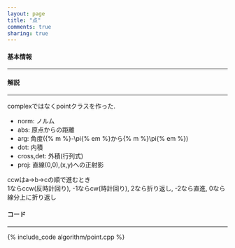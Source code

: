 ```yaml
---
layout: page
title: "点"
comments: true
sharing: true
---
```


#### 基本情報
  
***


#### 解説

***

complexではなくpointクラスを作った.  


* norm: ノルム
* abs: 原点からの距離
* arg: 角度({% m %}-\pi{% em %}から{% m %}\pi{% em %})
* dot: 内積
* cross,det: 外積(行列式)
* proj: 直線(0,0),(x,y)への正射影


ccwはa->b->cの順で進むとき  
1ならccw(反時計回り), -1ならcw(時計回り), 2なら折り返し, -2なら直進, 0なら線分上に折り返し  


#### コード

***

{% include_code algorithm/point.cpp %}


